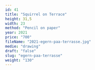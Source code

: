 ```yaml
---
id: 41
title: "Squirrel on Terrace"
height: 31,5
width: 23
method: "Pencil on paper"
year: 2021
price: "700"
fileName: "2021-egern-paa-terrasse.jpg"
medie: "drawing"
draft: "false"
slug: "egern-paa-terrasse"
weight: "130"
---
```

